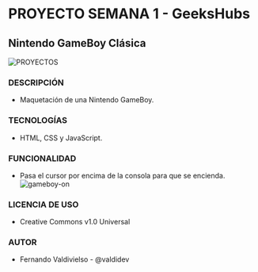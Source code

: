 # PROYECTO SEMANA 1 - GeeksHubs
## Nintendo GameBoy Clásica
![PROYECTOS](https://user-images.githubusercontent.com/96445737/192459347-53e05bc3-6f0b-4bfd-8ee7-984daeb2e7c4.png)
### DESCRIPCIÓN
 - Maquetación de una Nintendo GameBoy.
### TECNOLOGÍAS
 - HTML, CSS y JavaScript.
### FUNCIONALIDAD
 - Pasa el cursor por encima de la consola para que se encienda.
 ![gameboy-on](https://user-images.githubusercontent.com/96445737/192460127-0d869f93-d3dc-4342-b23b-58ca434cfe41.png)
### LICENCIA DE USO
 - Creative Commons v1.0 Universal
### AUTOR
 - Fernando Valdivielso - @valdidev
